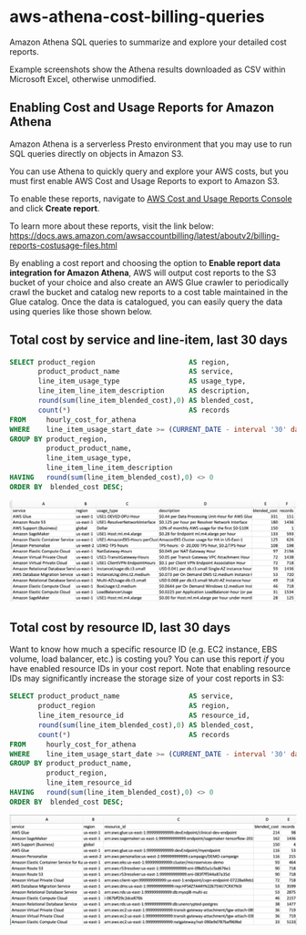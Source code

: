 # aws-athena-cost-billing-queries

Amazon Athena SQL queries to summarize and explore your detailed cost reports. 

Example screenshots show the Athena results downloaded as CSV within Microsoft Excel, otherwise unmodified. 

## Enabling Cost and Usage Reports for Amazon Athena

Amazon Athena is a serverless Presto environment that you may use to run SQL queries directly on objects in Amazon S3. 

You can use Athena to quickly query and explore your AWS costs, but you must first enable AWS Cost and Usage Reports to export to Amazon S3. 

To enable these reports, navigate to [AWS Cost and Usage Reports Console](https://console.aws.amazon.com/billing/home#/reports) and click **Create report**. 

To learn more about these reports, visit the link below:
https://docs.aws.amazon.com/awsaccountbilling/latest/aboutv2/billing-reports-costusage-files.html

By enabling a cost report and choosing the option to **Enable report data integration for Amazon Athena**, AWS will output cost reports to the S3 bucket of your choice and also create an AWS Glue crawler to periodically crawl the bucket and catalog new reports to a cost table maintained in the Glue catalog. Once the data is catalogued, you can easily query the data using queries like those shown below. 

## Total cost by service and line-item, last 30 days

```sql
SELECT product_region                       AS region,
       product_product_name                 AS service,
       line_item_usage_type                 AS usage_type,
       line_item_line_item_description      AS description,
       round(sum(line_item_blended_cost),0) AS blended_cost,
       count(*)                             AS records
FROM     hourly_cost_for_athena
WHERE    line_item_usage_start_date >= (CURRENT_DATE - interval '30' day)
GROUP BY product_region, 
         product_product_name, 
         line_item_usage_type, 
         line_item_line_item_description
HAVING   round(sum(line_item_blended_cost),0) <> 0
ORDER BY  blended_cost DESC; 
```

![alt text](images/cost-by-service-and-line-item-last-30-days.png)

## Total cost by resource ID, last 30 days

Want to know how much a specific resource ID (e.g. EC2 instance, EBS volume, load balancer, etc.) is costing you? You can use this report *if* you have enabled resource IDs in your cost report. Note that enabling resource IDs may significantly increase the storage size of your cost reports in S3:

```sql
SELECT product_product_name                 AS service,
       product_region                       AS region,
       line_item_resource_id                AS resource_id,
       round(sum(line_item_blended_cost),0) AS blended_cost,
       count(*)                             AS records
FROM     hourly_cost_for_athena
WHERE    line_item_usage_start_date >= (CURRENT_DATE - interval '30' day)
GROUP BY product_product_name,
         product_region, 
         line_item_resource_id
HAVING   round(sum(line_item_blended_cost),0) <> 0
ORDER BY  blended_cost DESC; 
```

![alt text](images/cost-by-resource-id-last-30-days.png)

